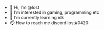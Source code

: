 - 👋 Hi, I’m @lost
- 👀 I’m interested in gaming, programming etc
- 🌱 I’m currently learning idk
- 📫 How to reach me discord lost#0420

<!---
Lossttt/Lossttt is a ✨ special ✨ repository because its `README.md` (this file) appears on your GitHub profile.
You can click the Preview link to take a look at your changes.
--->
